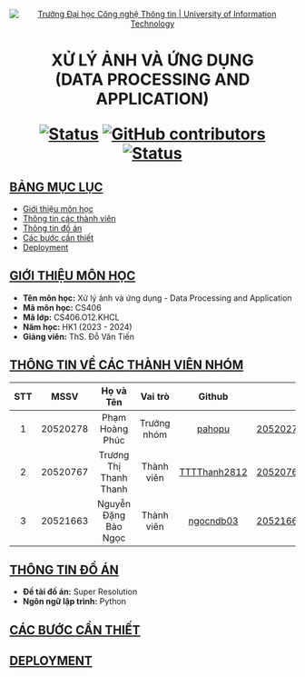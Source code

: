 <a id="top"></a>

<!-- Banner -->
<p align="center">
  <a href="https://www.uit.edu.vn/" title="Trường Đại học Công nghệ Thông tin" style="border: none;">
    <img src="https://i.imgur.com/WmMnSRt.png" alt="Trường Đại học Công nghệ Thông tin | University of Information Technology">
  </a>
</p>

<h1 align="center"><b>XỬ LÝ ẢNH VÀ ỨNG DỤNG<br>(DATA PROCESSING AND APPLICATION)</b></h>

[![Status](https://img.shields.io/badge/status-done-blue?style=flat-square)](https://github.com/pahopu/CS406_SinGAN_DataProcessing)
[![GitHub contributors](https://img.shields.io/github/contributors/pahopu/CS406_SinGAN_DataProcessing?style=flat-square)](https://github.com/pahopu/CS406_SinGAN_DataProcessing/graphs/contributors)
[![Status](https://img.shields.io/badge/language-python-blue?style=flat-square)](https://github.com/pahopu/CS406_SinGAN_DataProcessing)

## [BẢNG MỤC LỤC](#top)
* [Giới thiệu môn học](#giới-thiệu-môn-học)
* [Thông tin các thành viên](#thông-tin-về-các-thành-viên-nhóm)
* [Thông tin đồ án](#thông-tin-đồ-án)
* [Các bước cần thiết](#các-bước-cần-thiết)
* [Deployment](#deployment)

## [GIỚI THIỆU MÔN HỌC](#top)
* **Tên môn học:** Xử lý ảnh và ứng dụng - Data Processing and Application
* **Mã môn học:** CS406
* **Mã lớp:** CS406.O12.KHCL
* **Năm học:** HK1 (2023 - 2024)
* **Giảng viên:** ThS. Đỗ Văn Tiến

## [THÔNG TIN VỀ CÁC THÀNH VIÊN NHÓM](#top)

| STT    | MSSV          | Họ và Tên                |Vai trò    | Github                                          | Email                   |
| :----: |:-------------:| :-----------------------:|:---------:|:-----------------------------------------------:|:-------------------------:
| 1      | 20520278      | Phạm Hoàng Phúc          | Trưởng nhóm| [pahopu](https://github.com/pahopu)            | 20520278@gm.uit.edu.vn   |
| 2      | 20520767      | Trương Thị Thanh Thanh   | Thành viên | [TTTThanh2812](https://github.com/TTTThanh2812)| 20520767@gm.uit.edu.vn   |
| 3      | 20521663      | Nguyễn Đặng Bảo Ngọc     | Thành viên | [ngocndb03](https://github.com/ngocndb03)      | 20521663@gm.uit.edu.vn   |

## [THÔNG TIN ĐỒ ÁN](#top)
* **Đề tài đồ án:** Super Resolution
* **Ngôn ngữ lập trình:** Python

## [CÁC BƯỚC CẦN THIẾT](#top)

## [DEPLOYMENT](#top)
